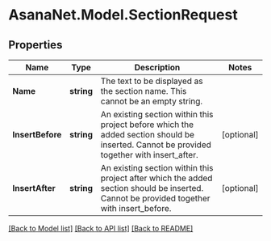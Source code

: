 # AsanaNet.Model.SectionRequest

## Properties

Name | Type | Description | Notes
------------ | ------------- | ------------- | -------------
**Name** | **string** | The text to be displayed as the section name. This cannot be an empty string. | 
**InsertBefore** | **string** | An existing section within this project before which the added section should be inserted. Cannot be provided together with insert_after. | [optional] 
**InsertAfter** | **string** | An existing section within this project after which the added section should be inserted. Cannot be provided together with insert_before. | [optional] 

[[Back to Model list]](../README.md#documentation-for-models) [[Back to API list]](../README.md#documentation-for-api-endpoints) [[Back to README]](../README.md)

